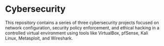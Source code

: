# Cybersecurity
This repository contains a series of three cybersecurity projects focused on network configuration, security policy enforcement, and ethical hacking in a controlled virtual environment using tools like VirtualBox, pfSense, Kali Linux, Metasploit, and Wireshark.
